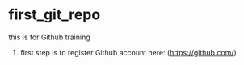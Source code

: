 # first_git_repo
this is for Github training

1. first step is to register Github account here: (https://github.com/)
